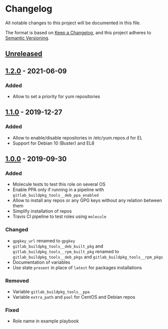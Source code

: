 # Changelog

All notable changes to this project will be documented in this file.

The format is based on [Keep a Changelog](https://keepachangelog.com/en/1.0.0/),
and this project adheres to [Semantic Versioning](https://semver.org/spec/v2.0.0.html).

## [Unreleased]

## [1.2.0] - 2021-06-09

### Added
- Allow to set a priority for yum repositories

## [1.1.0] - 2019-12-27

### Added
- Allow to enable/disable repositories in /etc/yum.repos.d for EL
- Support for Debian 10 (Buster) and EL8

## [1.0.0] - 2019-09-30

### Added
- Molecule tests to test this role on several OS
- Enable PPA only if running in a pipeline with
  `gitlab_buildpkg_tools__deb_ppa_enabled`
- Allow to install any repos or any GPG keys without any relation between them
- Simplify installation of repos
- Travis CI pipeline to test roles using `molecule`

### Changed
- `gpgkey_url` renamed to `gpgkey`
- `gitlab_buildpkg_tools__deb_built_pkg` and
  `gitlab_buildpkg_tools__rpm_built_pkg` renamed to
  `gitlab_buildpkg_tools__deb_pkgs` and `gitlab_buildpkg_tools__rpm_pkgs`
- Documentation of variables
- Use state `present` in place of `latest` for packages installations

### Removed
- Variable `gitlab_buildpkg_tools__ppa`
- Variable `extra_path` and `pool`  for CentOS and Debian repos

### Fixed
- Role name in example playbook

[Unreleased]: https://github.com/inverse-inc/ansible-role-gitlab-buildpkg-tools/compare/v1.2.0...HEAD
[1.2.0]: https://github.com/inverse-inc/ansible-role-gitlab-buildpkg-tools/compare/v1.1.0...v1.2.0
[1.1.0]: https://github.com/inverse-inc/ansible-role-gitlab-buildpkg-tools/compare/v1.0.0...v1.1.0
[1.0.0]: https://github.com/inverse-inc/ansible-role-gitlab-buildpkg-tools/compare/v0.2.0...v1.0.0
